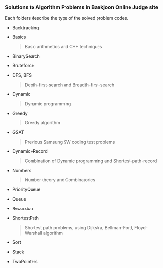 ### Solutions to Algorithm Problems in Baekjoon Online Judge site

Each folders describe the type of the solved problem codes.

* Backtracking
* Basics

  > Basic arithmetics and C++ techniques
* BinarySearch
* Bruteforce
* DFS, BFS

  > Depth-first-search and Breadth-first-search
* Dynamic

  > Dynamic programming
* Greedy

  > Greedy algorithm
* GSAT

  > Previous Samsung SW coding test problems
* Dynamic+Record

  > Combination of Dynamic programming and Shortest-path-record
* Numbers

  >  Number theory and Combinatorics
* PriorityQueue
* Queue
* Recursion
* ShortestPath

  > Shortest path problems, using Dijkstra, Bellman-Ford, Floyd-Warshall algorithm
* Sort
* Stack
* TwoPointers
